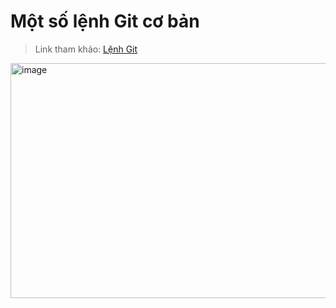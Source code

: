 # Một số lệnh Git cơ bản

> Link tham khảo: [Lệnh Git](https://youtu.be/1JuYQgpbrW0?si=E144Zi1RJePz5kNA)

<img width="1297" height="376" alt="image" src="https://github.com/user-attachments/assets/6fd5bf72-2f8b-4073-a83a-1b42a4a1fbb5" />
